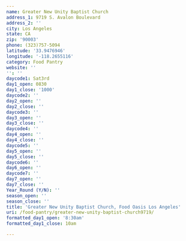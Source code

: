 ```yaml
---
name: Greater New Unity Baptist Church
address_1: 9719 S. Avalon Boulevard
address_2: ''
city: Los Angeles
state: CA
zip: '90003'
phone: (323)757-5094
latitude: '33.9476946'
longitude: '-118.2655116'
category: Food Pantry
website: ''
'': ''
daycode1: Sat3rd
day1_open: 0830
day1_close: '1000'
daycode2: ''
day2_open: ''
day2_close: ''
daycode3: ''
day3_open: ''
day3_close: ''
daycode4: ''
day4_open: ''
day4_close: ''
daycode5: ''
day5_open: ''
day5_close: ''
daycode6: ''
day6_open: ''
daycode7: ''
day7_open: ''
day7_close: ''
Year_Round (Y/N): ''
season_open: ''
season_close: ''
title: 'Greater New Unity Baptist Church, Food Oasis Los Angeles'
uri: /food-pantry/greater-new-unity-baptist-church9719/
formatted_day1_open: '8:30am'
formatted_day1_close: 10am

---
```

